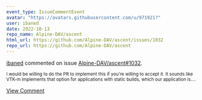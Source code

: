 ```yaml
---
event_type: IssueCommentEvent
avatar: "https://avatars.githubusercontent.com/u/971921?"
user: ibaned
date: 2022-10-13
repo_name: Alpine-DAV/ascent
html_url: https://github.com/Alpine-DAV/ascent/issues/1032
repo_url: https://github.com/Alpine-DAV/ascent
---
```


<a href='https://github.com/ibaned' target='_blank'>ibaned</a> commented on issue <a href='https://github.com/Alpine-DAV/ascent/issues/1032' target='_blank'>Alpine-DAV/ascent#1032</a>.

<small>I would be willing to do the PR to implement this if you're willing to accept it. It sounds like VTK-m implements that option for applications with static builds, which our application is....</small>

<a href='https://github.com/Alpine-DAV/ascent/issues/1032' target='_blank'>View Comment</a>